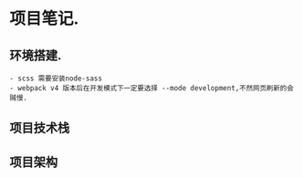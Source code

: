 # 项目笔记.

## 环境搭建.
    - scss 需要安装node-sass
    - webpack v4 版本后在开发模式下一定要选择 --mode development,不然网页刷新的会贼慢.


## 项目技术栈



## 项目架构
    